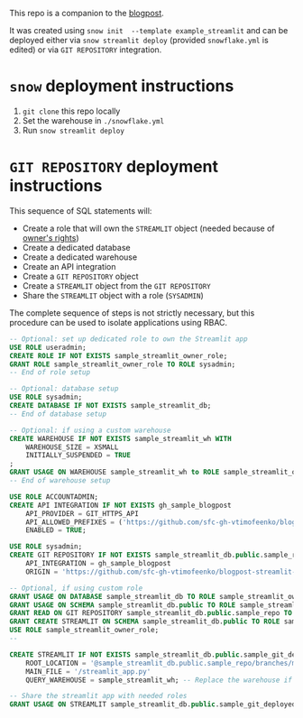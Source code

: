 This repo is a companion to the [blogpost][1].

It was created using `snow init  --template example_streamlit` and can be
deployed either via `snow streamlit deploy` (provided `snowflake.yml` is edited)
or via `GIT REPOSITORY` integration.

# `snow`  deployment instructions

1. `git clone` this repo locally
2. Set the warehouse in `./snowflake.yml`
3. Run `snow streamlit deploy`

# `GIT REPOSITORY` deployment instructions

This sequence of SQL statements will:

- Create a role that will own the `STREAMLIT` object (needed because of [owner's rights][2])
- Create a dedicated database
- Create a dedicated warehouse
- Create an API integration
- Create a `GIT REPOSITORY` object
- Create a `STREAMLIT` object from the `GIT REPOSITORY`
- Share the `STREAMLIT` object with a role (`SYSADMIN`)

The complete sequence of steps is not strictly necessary, but this procedure can
be used to isolate applications using RBAC.

```sql
-- Optional: set up dedicated role to own the Streamlit app
USE ROLE useradmin;
CREATE ROLE IF NOT EXISTS sample_streamlit_owner_role;
GRANT ROLE sample_streamlit_owner_role TO ROLE sysadmin;
-- End of role setup

-- Optional: database setup
USE ROLE sysadmin;
CREATE DATABASE IF NOT EXISTS sample_streamlit_db;
-- End of database setup

-- Optional: if using a custom warehouse
CREATE WAREHOUSE IF NOT EXISTS sample_streamlit_wh WITH
    WAREHOUSE_SIZE = XSMALL
    INITIALLY_SUSPENDED = TRUE
;
GRANT USAGE ON WAREHOUSE sample_streamlit_wh to ROLE sample_streamlit_owner_role;
-- End of warehouse setup

USE ROLE ACCOUNTADMIN;
CREATE API INTEGRATION IF NOT EXISTS gh_sample_blogpost
    API_PROVIDER = GIT_HTTPS_API
    API_ALLOWED_PREFIXES = ('https://github.com/sfc-gh-vtimofeenko/blogpost-streamlit-in-snowflake-example')
    ENABLED = TRUE;

USE ROLE sysadmin;
CREATE GIT REPOSITORY IF NOT EXISTS sample_streamlit_db.public.sample_repo
    API_INTEGRATION = gh_sample_blogpost
    ORIGIN = 'https://github.com/sfc-gh-vtimofeenko/blogpost-streamlit-in-snowflake-example';

-- Optional, if using custom role
GRANT USAGE ON DATABASE sample_streamlit_db TO ROLE sample_streamlit_owner_role;
GRANT USAGE ON SCHEMA sample_streamlit_db.public TO ROLE sample_streamlit_owner_role;
GRANT READ ON GIT REPOSITORY sample_streamlit_db.public.sample_repo TO ROLE sample_streamlit_owner_role;
GRANT CREATE STREAMLIT ON SCHEMA sample_streamlit_db.public TO ROLE sample_streamlit_owner_role;
USE ROLE sample_streamlit_owner_role;
--

CREATE STREAMLIT IF NOT EXISTS sample_streamlit_db.public.sample_git_deployed_streamlit
    ROOT_LOCATION = '@sample_streamlit_db.public.sample_repo/branches/main'
    MAIN_FILE = '/streamlit_app.py'
    QUERY_WAREHOUSE = sample_streamlit_wh; -- Replace the warehouse if needed

-- Share the streamlit app with needed roles
GRANT USAGE ON STREAMLIT sample_streamlit_db.public.sample_git_deployed_streamlit TO ROLE SYSADMIN;
```
[1]: TODO
[2]: https://docs.snowflake.com/en/developer-guide/streamlit/owners-rights
